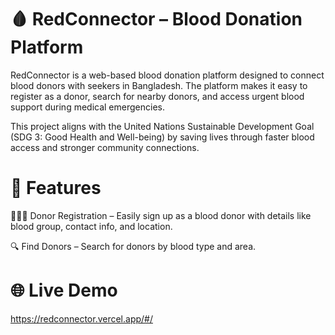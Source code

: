 # 🩸 RedConnector – Blood Donation Platform

RedConnector is a web-based blood donation platform designed to connect blood donors with seekers in Bangladesh.
The platform makes it easy to register as a donor, search for nearby donors, and access urgent blood support during medical emergencies.

This project aligns with the United Nations Sustainable Development Goal (SDG 3: Good Health and Well-being) by saving lives through faster blood access and stronger community connections.

# 🚀 Features
🧑‍🤝‍🧑 Donor Registration – Easily sign up as a blood donor with details like blood group, contact info, and location.

🔍 Find Donors – Search for donors by blood type and area.


# 🌐 Live Demo

https://redconnector.vercel.app/#/




